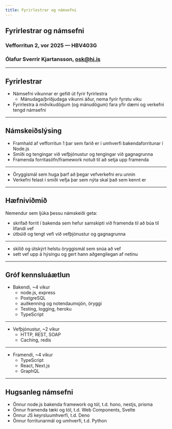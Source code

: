 ```yaml
---
title: Fyrirlestrar og námsefni
---
```


## Fyrirlestrar og námsefni

### Vefforritun 2, vor 2025 — HBV403G

### Ólafur Sverrir Kjartansson, [osk@hi.is](mailto:osk@hi.is)

---

## Fyrirlestrar

- Námsefni vikunnar er gefið út fyrir fyrirlestra
  - Mánudaga/þriðjudaga vikunni áður, nema fyrir fyrstu viku
- Fyrirlestra á miðvikudögum (og mánudögum) fara yfir dæmi og verkefni tengd námsefni

---

## Námskeiðslýsing

- Framhald af vefforritun 1 þar sem farið er í umhverfi bakendaforritunar í Node.js
- Smíði og tengingar við vefþjónustur og tengingar við gagnagrunna
- Framenda forritasöfn/framework notuð til að setja upp framenda

---

- Öryggismál sem huga þarf að þegar vefverkefni eru unnin
- Verkefni felast í smíði vefja þar sem nýta skal það sem kennt er

---

## Hæfniviðmið

Nemendur sem ljúka þessu námskeiði geta:

- skrifað forrit í bakenda sem hefur samskipti við framenda til að búa til lifandi vef
- útbúið og tengt vefi við vefþjónustur og gagnagrunna

---

- skilið og útskýrt helstu öryggismál sem snúa að vef
- sett vef upp á hýsingu og gert hann aðgengilegan af netinu

---

## Gróf kennsluáætlun

- Bakendi, ~4 vikur
  - node.js, express
  - PostgreSQL
  - auðkenning og notendaumsjón, öryggi
  - Testing, logging, heroku
  - TypeScript

---

- Vefþjónustur, ~2 vikur
  - HTTP, REST, SOAP
  - Caching, redis

---

- Framendi, ~4 vikur
  - TypeScript
  - React, Next.js
  - GraphQL

---

## Hugsanleg námsefni

- Önnur node.js bakenda framework og tól, t.d. hono, nestjs, prisma
- Önnur framenda tæki og tól, t.d. Web Components, Svelte
- Önnur JS keyrsluumhverfi, t.d. Deno
- Önnur forritunarmál og umhverfi, t.d. Python
